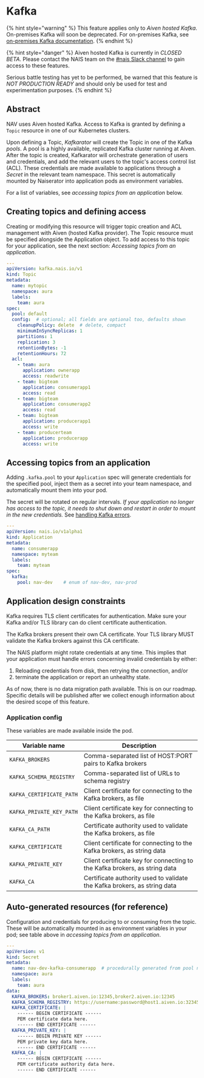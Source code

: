 # Kafka

{% hint style="warning" %}
This feature applies only to _Aiven hosted Kafka_. On-premises Kafka will soon be deprecated.
For on-premises Kafka, see [on-premises Kafka documentation](https://confluence.adeo.no/display/AURA/Kafka).
{% endhint %}

{% hint style="danger" %}
Aiven hosted Kafka is currently in *CLOSED BETA*. Please contact the NAIS team
on the [#nais Slack channel](https://nav-it.slack.com/archives/C5KUST8N6) to
gain access to these features.

Serious battle testing has yet to be performed, be warned that this feature is
*NOT PRODUCTION READY* and should only be used for test and experimentation purposes.
{% endhint %}

## Abstract

NAV uses Aiven hosted Kafka. Access to Kafka is granted by defining a `Topic`
resource in one of our Kubernetes clusters.

Upon defining a Topic, _Kafkarator_ will create the Topic in one of the Kafka
_pools_. A pool is a highly available, replicated Kafka cluster running at
Aiven. After the topic is created, Kafkarator will orchestrate generation of
users and credentials, and add the relevant users to the topic's access control
list (ACL). These credentials are made available to applications through a
_Secret_ in the relevant team namespace. This secret is automatically mounted
by Naiserator into application pods as environment variables.

For a list of variables, see _accessing topics from an application_ below.

## Creating topics and defining access

Creating or modifying this resource will trigger topic creation and ACL
management with Aiven (hosted Kafka provider).  The Topic resource must be
specified alongside the Application object. To add access to this topic for
your application, see the next section: _Accessing topics from an
application_.

```yaml
---
apiVersion: kafka.nais.io/v1
kind: Topic
metadata:
  name: mytopic
  namespace: aura
  labels:
    team: aura
spec:
  pool: default
  config:  # optional; all fields are optional too, defaults shown
    cleanupPolicy: delete  # delete, compact
    minimumInSyncReplicas: 1
    partitions: 1
    replication: 3
    retentionBytes: -1
    retentionHours: 72
  acl:
    - team: aura
      application: ownerapp
      access: readwrite
    - team: bigteam
      application: consumerapp1
      access: read
    - team: bigteam
      application: consumerapp2
      access: read
    - team: bigteam
      application: producerapp1
      access: write
    - team: producerteam
      application: producerapp
      access: write
```

## Accessing topics from an application

Adding `.kafka.pool` to your `Application` spec will generate credentials for the specified pool,
inject them as a secret into your team namespace, and automatically mount them into your pod.

The secret will be rotated on regular intervals. *If your application no longer
has access to the topic, it needs to shut down and restart in order to mount in
the new credentials.* See [handling Kafka errors](...).

```yaml
---
apiVersion: nais.io/v1alpha1
kind: Application
metadata:
  name: consumerapp
  namespace: myteam
  labels:
    team: myteam
spec:
  kafka:
    pool: nav-dev    # enum of nav-dev, nav-prod
```

## Application design constraints

Kafka requires TLS client certificates for authentication. Make sure your
Kafka and/or TLS library can do client certificate authentication.

The Kafka brokers present their own CA certificate. Your TLS library MUST
validate the Kafka brokers against this CA certificate.

The NAIS platform might rotate credentials at any time. This implies that your
application must handle errors concerning invalid credentials by either:

1. Reloading credentials from disk, then retrying the connection, and/or
2. terminate the application or report an unhealthy state.

As of now, there is no data migration path available. This is on our roadmap.
Specific details will be published after we collect enough information about
the desired scope of this feature.

### Application config

These variables are made available inside the pod.

| Variable name | Description |
|---|---|
| `KAFKA_BROKERS` | Comma-separated list of HOST:PORT pairs to Kafka brokers |
| `KAFKA_SCHEMA_REGISTRY` | Comma-separated list of URLs to schema registry |
| `KAFKA_CERTIFICATE_PATH` | Client certificate for connecting to the Kafka brokers, as file |
| `KAFKA_PRIVATE_KEY_PATH` | Client certificate key for connecting to the Kafka brokers, as file |
| `KAFKA_CA_PATH` | Certificate authority used to validate the Kafka brokers, as file |
| `KAFKA_CERTIFICATE` | Client certificate for connecting to the Kafka brokers, as string data |
| `KAFKA_PRIVATE_KEY` | Client certificate key for connecting to the Kafka brokers, as string data |
| `KAFKA_CA` | Certificate authority used to validate the Kafka brokers, as string data |

## Auto-generated resources (for reference)

Configuration and credentials for producing to or consuming from the topic.
These will be automatically mounted in as environment variables in your pod;
see table above in _accessing topics from an application_.

```yaml
---
apiVersion: v1
kind: Secret
metadata:
  name: nav-dev-kafka-consumerapp  # procedurally generated from pool name and app name
  namespace: aura
  labels:
    team: aura
data:
  KAFKA_BROKERS: broker1.aiven.io:12345,broker2.aiven.io:12345
  KAFKA_SCHEMA_REGISTRY: https://username:password@host1.aiven.io:32345,https://username:password@host2.aiven.io:32345
  KAFKA_CERTIFICATE: |
    ------ BEGIN CERTIFICATE ------
    PEM certificate data here.
    ------ END CERTIFICATE ------
  KAFKA_PRIVATE_KEY: |
    ------ BEGIN PRIVATE KEY ------
    PEM private key data here.
    ------ END CERTIFICATE ------
  KAFKA_CA: |
    ------ BEGIN CERTIFICATE ------
    PEM certificate authority data here.
    ------ END CERTIFICATE ------
```
